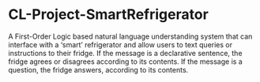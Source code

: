 # CL-Project-SmartRefrigerator

A First-Order Logic based natural language understanding system that can interface with a ‘smart’ refrigerator and allow users to text queries or instructions to their fridge. If the message is a declarative sentence, the fridge agrees or disagrees according to its contents. If the message is a question, the fridge answers, according to its contents.
